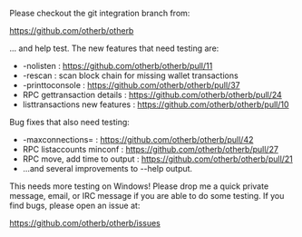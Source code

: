 Please checkout the git integration branch from:

https://github.com/otherb/otherb

... and help test.  The new features that need testing are:

* -nolisten : https://github.com/otherb/otherb/pull/11
* -rescan : scan block chain for missing wallet transactions
* -printtoconsole : https://github.com/otherb/otherb/pull/37
* RPC gettransaction details : https://github.com/otherb/otherb/pull/24
* listtransactions new features : https://github.com/otherb/otherb/pull/10

Bug fixes that also need testing:

* -maxconnections= : https://github.com/otherb/otherb/pull/42
* RPC listaccounts minconf : https://github.com/otherb/otherb/pull/27
* RPC move, add time to output : https://github.com/otherb/otherb/pull/21
* ...and several improvements to --help output.

This needs more testing on Windows!  Please drop me a quick private message, email, or IRC message if you are able to do some testing.  If you find bugs, please open an issue at:

https://github.com/otherb/otherb/issues

